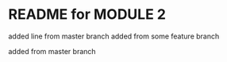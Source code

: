 # README for MODULE 2

added line from master branch
added from some feature branch

added from master branch

